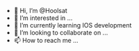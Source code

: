 - 👋 Hi, I’m @Hoolsat
- 👀 I’m interested in ...
- 🌱 I’m currently learning IOS development
- 💞️ I’m looking to collaborate on ...
- 📫 How to reach me ...

<!---
Hoolsat/Hoolsat is a ✨ special ✨ repository because its `README.md` (this file) appears on your GitHub profile.
You can click the Preview link to take a look at your changes.
--->
